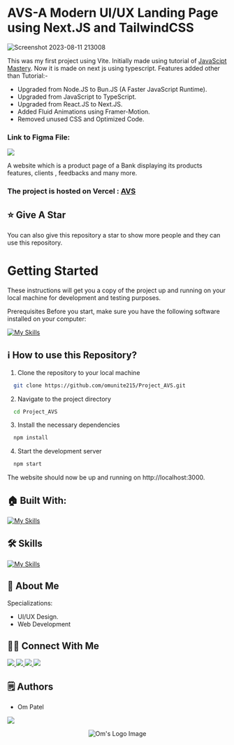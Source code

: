 # AVS-A Modern UI/UX Landing Page using Next.JS and TailwindCSS

![Screenshot 2023-08-11 213008](https://github.com/omunite215/AVS/assets/78680563/e33352b1-ff79-49e7-a9e1-4eaf995ce2c6)



This was my first project using Vite. Initially made using tutorial of [JavaScipt Mastery](https://youtu.be/_oO4Qi5aVZs?si=uIWyu_1FoElOJueH). Now it is made on next js using typescript.
Features added other than Tutorial:-
- Upgraded from Node.JS to Bun.JS (A Faster JavaScript Runtime).
- Upgraded from JavaScript to TypeScript.
- Upgraded from React.JS to Next.JS.
- Added Fluid Animations using Framer-Motion.
- Removed unused CSS and Optimized Code.

### Link to Figma File:

<p align="left">
  <a href="https://skillicons.dev">
    <a href="https://www.figma.com/file/1Pn7NYsX8vZWqYVKiSCttf/AVS?type=design&mode=design&t=tERqTJLmLvS6Vbo8-1">
      <img src="https://skillicons.dev/icons?i=figma" />
    </a>
  </a>
</p>

A website which is a product page of a Bank displaying its products features, clients , feedbacks and many more.

### The project is hosted on Vercel : [AVS](https://AVS-alpha-nine.vercel.app/)

## :star: Give A Star

You can also give this repository a star to show more people and they can use this repository.

# Getting Started

These instructions will get you a copy of the project up and running on your local machine for development and testing purposes.

Prerequisites
Before you start, make sure you have the following software installed on your computer:

[![My Skills](https://skillicons.dev/icons?i=nodejs)](https://skillicons.dev)


## ℹ️ How to use this Repository?

1. Clone the repository to your local machine

```bash
  git clone https://github.com/omunite215/Project_AVS.git

```
2. Navigate to the project directory

```bash
  cd Project_AVS
```
3. Install the necessary dependencies
```bash
  npm install
```

4. Start the development server
```bash
  npm start
```

The website should now be up and running on http://localhost:3000.

## 🏠 Built With:

[![My Skills](https://skillicons.dev/icons?i=react,tailwind,nextjs,vscode,vercel)](https://skillicons.dev)

## 🛠 Skills

[![My Skills](https://skillicons.dev/icons?i=html,css,js,ts,react,nextjs,figma)](https://skillicons.dev)

## 🚀 About Me
Specializations:
- UI/UX Design.
- Web Development

## 🙋‍♂️ Connect With Me

<p align="left">
  <a href="https://skillicons.dev">
    <a href="https://github.com/omunite215">
      <img src="https://skillicons.dev/icons?i=github" />
    </a>
  </a>
   <a href="https://skillicons.dev">
    <a href="https://www.linkedin.com/in/om-patel-401068143/">
      <img src="https://skillicons.dev/icons?i=linkedin" />
    </a>
  </a>
  <a href="https://skillicons.dev">
    <a href="https://www.instagram.com/_21omp/">
      <img src="https://skillicons.dev/icons?i=instagram" />
    </a>
  </a>
   <a href="https://skillicons.dev">
    <a href="https://portfoliobyom.netlify.app/">
      <img src="https://skillicons.dev/icons?i=devto" />
    </a>
  </a>
</p>

## 🗒️ Authors
- Om Patel

<p align="left">
  <a href="https://skillicons.dev">
    <a href="https://github.com/omunite215">
      <img src="https://skillicons.dev/icons?i=github" />
    </a>
  </a>
</p>

<p align="center">
  <img src="https://github.com/omunite215/AVS/assets/78680563/30e4f274-a9ac-49cc-99a7-ee657aa9b9ee" alt="Om's Logo Image"/>
</p>